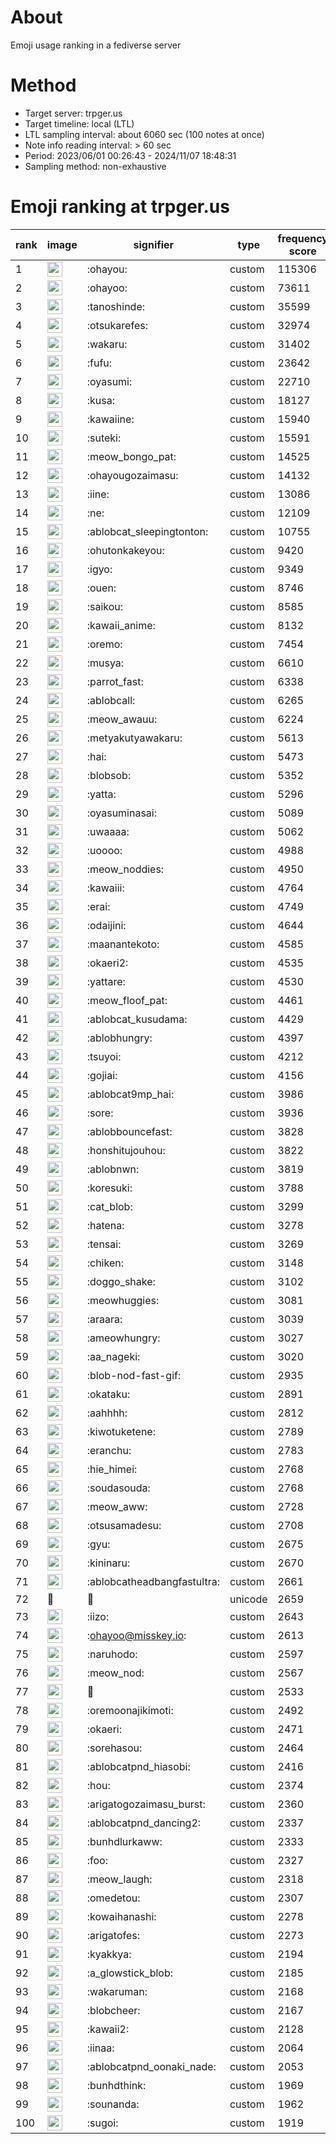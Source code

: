 # About
Emoji usage ranking in a fediverse server

# Method
- Target server: trpger.us
- Target timeline: local (LTL)
- LTL sampling interval: about 6060 sec (100 notes at once)
- Note info reading interval: > 60 sec
- Period: 2023/06/01 00:26:43 - 2024/11/07 18:48:31 
- Sampling method: non-exhaustive

# Emoji ranking at trpger.us

|rank|image|signifier|type|frequency score|
|----|----|----|----|----|
|1|<img height="24" src="https://trpger.us/emoji/ohayou.webp">|:ohayou:|custom|115306|
|2|<img height="24" src="https://trpger.us/emoji/ohayoo.webp">|:ohayoo:|custom|73611|
|3|<img height="24" src="https://trpger.us/emoji/tanoshinde.webp">|:tanoshinde:|custom|35599|
|4|<img height="24" src="https://trpger.us/emoji/otsukarefes.webp">|:otsukarefes:|custom|32974|
|5|<img height="24" src="https://trpger.us/emoji/wakaru.webp">|:wakaru:|custom|31402|
|6|<img height="24" src="https://trpger.us/emoji/fufu.webp">|:fufu:|custom|23642|
|7|<img height="24" src="https://trpger.us/emoji/oyasumi.webp">|:oyasumi:|custom|22710|
|8|<img height="24" src="https://trpger.us/emoji/kusa.webp">|:kusa:|custom|18127|
|9|<img height="24" src="https://trpger.us/emoji/kawaiine.webp">|:kawaiine:|custom|15940|
|10|<img height="24" src="https://trpger.us/emoji/suteki.webp">|:suteki:|custom|15591|
|11|<img height="24" src="https://trpger.us/emoji/meow_bongo_pat.webp">|:meow_bongo_pat:|custom|14525|
|12|<img height="24" src="https://trpger.us/emoji/ohayougozaimasu.webp">|:ohayougozaimasu:|custom|14132|
|13|<img height="24" src="https://trpger.us/emoji/iine.webp">|:iine:|custom|13086|
|14|<img height="24" src="https://trpger.us/emoji/ne.webp">|:ne:|custom|12109|
|15|<img height="24" src="https://trpger.us/emoji/ablobcat_sleepingtonton.webp">|:ablobcat_sleepingtonton:|custom|10755|
|16|<img height="24" src="https://trpger.us/emoji/ohutonkakeyou.webp">|:ohutonkakeyou:|custom|9420|
|17|<img height="24" src="https://trpger.us/emoji/igyo.webp">|:igyo:|custom|9349|
|18|<img height="24" src="https://trpger.us/emoji/ouen.webp">|:ouen:|custom|8746|
|19|<img height="24" src="https://trpger.us/emoji/saikou.webp">|:saikou:|custom|8585|
|20|<img height="24" src="https://trpger.us/emoji/kawaii_anime.webp">|:kawaii_anime:|custom|8132|
|21|<img height="24" src="https://trpger.us/emoji/oremo.webp">|:oremo:|custom|7454|
|22|<img height="24" src="https://trpger.us/emoji/musya.webp">|:musya:|custom|6610|
|23|<img height="24" src="https://trpger.us/emoji/parrot_fast.webp">|:parrot_fast:|custom|6338|
|24|<img height="24" src="https://trpger.us/emoji/ablobcall.webp">|:ablobcall:|custom|6265|
|25|<img height="24" src="https://trpger.us/emoji/meow_awauu.webp">|:meow_awauu:|custom|6224|
|26|<img height="24" src="https://trpger.us/emoji/metyakutyawakaru.webp">|:metyakutyawakaru:|custom|5613|
|27|<img height="24" src="https://trpger.us/emoji/hai.webp">|:hai:|custom|5473|
|28|<img height="24" src="https://trpger.us/emoji/blobsob.webp">|:blobsob:|custom|5352|
|29|<img height="24" src="https://trpger.us/emoji/yatta.webp">|:yatta:|custom|5296|
|30|<img height="24" src="https://trpger.us/emoji/oyasuminasai.webp">|:oyasuminasai:|custom|5089|
|31|<img height="24" src="https://trpger.us/emoji/uwaaaa.webp">|:uwaaaa:|custom|5062|
|32|<img height="24" src="https://trpger.us/emoji/uoooo.webp">|:uoooo:|custom|4988|
|33|<img height="24" src="https://trpger.us/emoji/meow_noddies.webp">|:meow_noddies:|custom|4950|
|34|<img height="24" src="https://trpger.us/emoji/kawaiii.webp">|:kawaiii:|custom|4764|
|35|<img height="24" src="https://trpger.us/emoji/erai.webp">|:erai:|custom|4749|
|36|<img height="24" src="https://trpger.us/emoji/odaijini.webp">|:odaijini:|custom|4644|
|37|<img height="24" src="https://trpger.us/emoji/maanantekoto.webp">|:maanantekoto:|custom|4585|
|38|<img height="24" src="https://trpger.us/emoji/okaeri2.webp">|:okaeri2:|custom|4535|
|39|<img height="24" src="https://trpger.us/emoji/yattare.webp">|:yattare:|custom|4530|
|40|<img height="24" src="https://trpger.us/emoji/meow_floof_pat.webp">|:meow_floof_pat:|custom|4461|
|41|<img height="24" src="https://trpger.us/emoji/ablobcat_kusudama.webp">|:ablobcat_kusudama:|custom|4429|
|42|<img height="24" src="https://trpger.us/emoji/ablobhungry.webp">|:ablobhungry:|custom|4397|
|43|<img height="24" src="https://trpger.us/emoji/tsuyoi.webp">|:tsuyoi:|custom|4212|
|44|<img height="24" src="https://trpger.us/emoji/gojiai.webp">|:gojiai:|custom|4156|
|45|<img height="24" src="https://trpger.us/emoji/ablobcat9mp_hai.webp">|:ablobcat9mp_hai:|custom|3986|
|46|<img height="24" src="https://trpger.us/emoji/sore.webp">|:sore:|custom|3936|
|47|<img height="24" src="https://trpger.us/emoji/ablobbouncefast.webp">|:ablobbouncefast:|custom|3828|
|48|<img height="24" src="https://trpger.us/emoji/honshitujouhou.webp">|:honshitujouhou:|custom|3822|
|49|<img height="24" src="https://trpger.us/emoji/ablobnwn.webp">|:ablobnwn:|custom|3819|
|50|<img height="24" src="https://trpger.us/emoji/koresuki.webp">|:koresuki:|custom|3788|
|51|<img height="24" src="https://trpger.us/emoji/cat_blob.webp">|:cat_blob:|custom|3299|
|52|<img height="24" src="https://trpger.us/emoji/hatena.webp">|:hatena:|custom|3278|
|53|<img height="24" src="https://trpger.us/emoji/tensai.webp">|:tensai:|custom|3269|
|54|<img height="24" src="https://trpger.us/emoji/chiken.webp">|:chiken:|custom|3148|
|55|<img height="24" src="https://trpger.us/emoji/doggo_shake.webp">|:doggo_shake:|custom|3102|
|56|<img height="24" src="https://trpger.us/emoji/meowhuggies.webp">|:meowhuggies:|custom|3081|
|57|<img height="24" src="https://trpger.us/emoji/araara.webp">|:araara:|custom|3039|
|58|<img height="24" src="https://trpger.us/emoji/ameowhungry.webp">|:ameowhungry:|custom|3027|
|59|<img height="24" src="https://trpger.us/emoji/aa_nageki.webp">|:aa_nageki:|custom|3020|
|60|<img height="24" src="https://trpger.us/emoji/blob-nod-fast-gif.webp">|:blob-nod-fast-gif:|custom|2935|
|61|<img height="24" src="https://trpger.us/emoji/okataku.webp">|:okataku:|custom|2891|
|62|<img height="24" src="https://trpger.us/emoji/aahhhh.webp">|:aahhhh:|custom|2812|
|63|<img height="24" src="https://trpger.us/emoji/kiwotuketene.webp">|:kiwotuketene:|custom|2789|
|64|<img height="24" src="https://trpger.us/emoji/eranchu.webp">|:eranchu:|custom|2783|
|65|<img height="24" src="https://trpger.us/emoji/hie_himei.webp">|:hie_himei:|custom|2768|
|66|<img height="24" src="https://trpger.us/emoji/soudasouda.webp">|:soudasouda:|custom|2768|
|67|<img height="24" src="https://trpger.us/emoji/meow_aww.webp">|:meow_aww:|custom|2728|
|68|<img height="24" src="https://trpger.us/emoji/otsusamadesu.webp">|:otsusamadesu:|custom|2708|
|69|<img height="24" src="https://trpger.us/emoji/gyu.webp">|:gyu:|custom|2675|
|70|<img height="24" src="https://trpger.us/emoji/kininaru.webp">|:kininaru:|custom|2670|
|71|<img height="24" src="https://trpger.us/emoji/ablobcatheadbangfastultra.webp">|:ablobcatheadbangfastultra:|custom|2661|
|72|🍮|🍮|unicode|2659|
|73|<img height="24" src="https://trpger.us/emoji/iizo.webp">|:iizo:|custom|2643|
|74|<img height="24" src="https://trpger.us/emoji/ohayoo.webp">|:ohayoo@misskey.io:|custom|2613|
|75|<img height="24" src="https://trpger.us/emoji/naruhodo.webp">|:naruhodo:|custom|2597|
|76|<img height="24" src="https://trpger.us/emoji/meow_nod.webp">|:meow_nod:|custom|2567|
|77|<img height="24" src="https://trpger.us/emoji/birthday.webp">|:birthday:|custom|2533|
|78|<img height="24" src="https://trpger.us/emoji/oremoonajikimoti.webp">|:oremoonajikimoti:|custom|2492|
|79|<img height="24" src="https://trpger.us/emoji/okaeri.webp">|:okaeri:|custom|2471|
|80|<img height="24" src="https://trpger.us/emoji/sorehasou.webp">|:sorehasou:|custom|2464|
|81|<img height="24" src="https://trpger.us/emoji/ablobcatpnd_hiasobi.webp">|:ablobcatpnd_hiasobi:|custom|2416|
|82|<img height="24" src="https://trpger.us/emoji/hou.webp">|:hou:|custom|2374|
|83|<img height="24" src="https://trpger.us/emoji/arigatogozaimasu_burst.webp">|:arigatogozaimasu_burst:|custom|2360|
|84|<img height="24" src="https://trpger.us/emoji/ablobcatpnd_dancing2.webp">|:ablobcatpnd_dancing2:|custom|2337|
|85|<img height="24" src="https://trpger.us/emoji/bunhdlurkaww.webp">|:bunhdlurkaww:|custom|2333|
|86|<img height="24" src="https://trpger.us/emoji/foo.webp">|:foo:|custom|2327|
|87|<img height="24" src="https://trpger.us/emoji/meow_laugh.webp">|:meow_laugh:|custom|2318|
|88|<img height="24" src="https://trpger.us/emoji/omedetou.webp">|:omedetou:|custom|2307|
|89|<img height="24" src="https://trpger.us/emoji/kowaihanashi.webp">|:kowaihanashi:|custom|2278|
|90|<img height="24" src="https://trpger.us/emoji/arigatofes.webp">|:arigatofes:|custom|2273|
|91|<img height="24" src="https://trpger.us/emoji/kyakkya.webp">|:kyakkya:|custom|2194|
|92|<img height="24" src="https://trpger.us/emoji/a_glowstick_blob.webp">|:a_glowstick_blob:|custom|2185|
|93|<img height="24" src="https://trpger.us/emoji/wakaruman.webp">|:wakaruman:|custom|2168|
|94|<img height="24" src="https://trpger.us/emoji/blobcheer.webp">|:blobcheer:|custom|2167|
|95|<img height="24" src="https://trpger.us/emoji/kawaii2.webp">|:kawaii2:|custom|2128|
|96|<img height="24" src="https://trpger.us/emoji/iinaa.webp">|:iinaa:|custom|2064|
|97|<img height="24" src="https://trpger.us/emoji/ablobcatpnd_oonaki_nade.webp">|:ablobcatpnd_oonaki_nade:|custom|2053|
|98|<img height="24" src="https://trpger.us/emoji/bunhdthink.webp">|:bunhdthink:|custom|1969|
|99|<img height="24" src="https://trpger.us/emoji/sounanda.webp">|:sounanda:|custom|1962|
|100|<img height="24" src="https://trpger.us/emoji/sugoi.webp">|:sugoi:|custom|1919|
